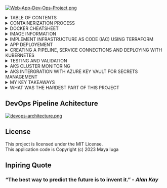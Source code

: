 [![Web-App-Dev-Ops-Project.png](https://i.postimg.cc/5yxKRr0R/Web-App-Dev-Ops-Project.png)](https://postimg.cc/G85jBqvF)


 <details><summary>TABLE OF CONTENTS</summary>

 1. [Containeriztion Process](#CONTAINERIZATION-PROCESS)
 3. [Image Information](#IMAGE-INFORMATION)
 4. [Implement infrastructure as code (IAC) using Terraform](#IMPLEMENT-INFRASTRUCTURE-AS-CODE-(IAC)-USING-TERRAFORM)
 5. [App deployment](#APP-DEPLOYEMENT)
 6. [Creating a Pipeline, service connections and deploying with Kubernetes](#CREATING-A-PIPELIN,-SERVICE-CONNECTIONS-AND-DEPLOYING-WITH-KUBERNETES)
 7. [Testing and Validation](#TESTING-AND-VALIDATION)
 8. [AKS Cluster monitoring](#AKS-CLUSTER-MONITORING)
 9. [AKS Intergration with Azure key vault for secrets management](#AKS-INTERGRATION-WITH-AZURE-KEY-VAULT-FOR-SECRETS-MANAGEMENT)
 10. [My key takeaways](#MY-KEY-TAKEAWAYS)
 11. [What was the hardest part of this project](#WHAT-WAS-THE-HARDEST-PART-OF-THIS-PROJECT)</details>


<details><summary>CONTAINERIZATION PROCESS</summary>

   Before i explain the steps taken in this project to containerize the python application template provided by [AI CORE](https:www.theaicore.com) let me explain what containerization means in the context of DevOps, **Containerizing** a Python application means creating a Docker image that has everything needed to run it: source code, dependencies and configuration.

   The first step to containerize an application is to create a new text file, named ***D***ockerfile. Take note that the file name is capitalised, if this is not the case then VSCODE will not recognise this as a docker file. The Dockerfile is also a text file and all commands run in order of the script.

   For the application provided we need to carry out 6 commands for the application to run in html from a local host, these are;

- <details><summary>BASE IMAGE</summary>

   Start with a minimal base image Choose a base image that is lightweight and has the minimum number of layers needed to support your application or service. This will reduce the size of your final image and improve its performance. Use the smallest possible base image. The base image when selected from a template is known as ***The Parent Image***, Because this is a python application it is advised to use a ```Python``` base image. To define a base you simply type ```FROM``` (Notice how the entire word is ***CAPITALIZED***) then you type the base image you would like to use <br>
    Here is an example; <br>
   ```FROM python:3.8-slim```
   
   </details>
      
- <details><summary>WORKING DIRECTORY</summary>

   The working directory is defined by using the ***WORKDIR*** command, The WORKDIR instruction sets the working directory for any RUN, CMD, ENTRYPOINT, COPY and ADD instructions that follow it in the Dockerfile. If the WORKDIR doesn't exist, it will be created even if it's not used in any subsequent Dockerfile instruction. It is common practice to set the WORKDIR to ***/app***. If not specified, the default working directory is /. In practice, if you aren't building a Dockerfile from scratch (FROM scratch), the WORKDIR may likely be set by the base image you're using.
   Therefore, to avoid unintended operations in unknown directories, it's best practice to set your WORKDIR explicitly. <br>
   Here is an example; <br>
   ```WORKDIR /app```
   </details>
   
- <details><summary>COPYING THE APPLICATION FILES</summary>

   In order to copy the application files to make the container a stand alone application you need to use the ***COPY*** command, the correct syntax for this is 'COPY src-path destination-path', you will see an example later in this doc. In Docker, there are two ways to copy a file, namely, ***ADD*** and ***COPY***. Though there is a slight difference between them in regard to the scope of the functions, they more or less perform the same task. If you use the source path location as ***'.'*** then this will copy everything from the current directory your head is in. <br>
   Here is an example; <br>
   FROM ubuntu:latest
    ```
       COPY . /app
       WORKDIR /app
       RUN make /app
       CMD python /app/app.py```
   </details>

- <details><summary>INSTALL REQUIRED PACKAGES</summary>

  For the application to run as a self ***contained*** stand alone app you need to install the required packages, the can normally be found in the ***requirements.txt*** file, you can also install any dependencies you want by first using the **RUN** command followed by **pip install** and finally the dependancies or location of the dependancies, it is also optional to use a trusted host command which may look like; ***--trusted-host pypi.python.org***. The --trusted-host option marks a host as trusted. This helps when you try to reach the pypi servers from behind a firewall. Alternatively, you can add the trusted hosts to your pip.conf (macOS and Linux) or pip.ini (Windows) file, so you don't have to do it every time you need to install a package.
  Here is an example of intalling dependancies from a requirements file; <br>
  ```RUN pip install --trusted-host pypi.python.org - requirements``` <br>
  And here is an example of further dependencies and updates / upgrades; <br>

   ```
   RUN apt-get update && apt-get install -y \
       unixodbc unixodbc-dev odbcinst odbcinst1debian2 libpq-dev gcc && \
       apt-get install -y gnupg && \
       apt-get install -y wget && \
       wget -qO- https://packages.microsoft.com/keys/microsoft.asc | apt-key   add - && \
       wget -qO- https://packages.microsoft.com/config/debian/10/prod.list > /etc/apt/sources.list.d/mssql-release.list && \
       apt-get update && \
       ACCEPT_EULA=Y apt-get install -y msodbcsql18 && \
       apt-get purge -y --auto-remove wget && \  
       apt-get clean

      # Install pip and setuptools
      RUN pip install --upgrade pip setuptools
      # TODO: Step 4 - Install Python packages specified in requirements.txt
      # If trusted host throws an error, use this code;
      #COPY requirements.txt .
      #RUN python -m pip install -r requirements.txt
      RUN pip install --trusted-host pypi.python.org -r requirements.txt

   </details>

- <details><summary>PORT EXPOSURE</summary>

  To expose a port you use the command **EXPOSE** followed by the port you wish to call in your web browser to run the application, If you **EXPOSE** a port, the service in the container is not accessible from outside Docker, but from inside other Docker containers. So this is good for inter-container communication. If you **EXPOSE** and **-p** a port, the service in the container is accessible from anywhere, even outside Docker. The number of the port defines the port that will be listening and so you can view via a html webpage. <br>
  Here is an example; <br>
  ```EXPOSE 5000```

- <details><summary>DEFINING THE STARTUP COMMAND</summary>

   Before you can execute an app in a dockerfile you need to decide two things, **your entry point** and **your executable file**. Once you have these you can define using the ***CMD*** command followed by brakets (Box Brackets) **[ ]** and your entry point / executable file name within seperated by comma's. In this example my entry point is **python** and my executable file is **app.py** <br>
   Here is an example; <br>
   ```CMD ["python", "app.py"]```

  ****Here is an example of the complete docker file;**** <br>
  ```
   FROM python:3.8-slim

   WORKDIR /app

   COPY requirements.txt /app/requirements.txt

   RUN pip install -r /app/requirements.txt

   COPY . /app

   RUN apt-get update && apt-get install -y \
    unixodbc unixodbc-dev odbcinst odbcinst1debian2 libpq-dev gcc && \
    apt-get install -y gnupg && \
    apt-get install -y wget && \
    wget -qO- https://packages.microsoft.com/keys/microsoft.asc | apt-key add - && \
    wget -qO- https://packages.microsoft.com/config/debian/10/prod.list > /etc/apt/sources.list.d/mssql-release.list && \
    apt-get update && \
    ACCEPT_EULA=Y apt-get install -y msodbcsql18 && \
    apt-get purge -y --auto-remove wget && \  
    apt-get clean

    RUN pip install --upgrade pip setuptools

    COPY requirements.txt .
    RUN python -m pip install -r requirements.txt
    RUN pip install --trusted-host pypi.python.org -r requirements.txt
 
    EXPOSE 5000

    CMD ["python", "app.py"]
    ```
    </details>


- <details><summary>COMMAND TO BUILD THE DOCKER</summary>

  To build the docker in an IDE such as VS CODE you can use the command; <br>
  ****docker build -t 'specify tag name' .**** (Note the dot on the end to set the directory)
  <br> Here is an example for the dcokerfile example above; <br>
  Here is an example; <br>
  ![](https://i.postimg.cc/gLZ0cQtd/docker-build-cmd.png) <br>
  **Check it is built** <br>
  If you go to your **docker desktop app** you should see a succesful build like this; <br>
  [![docker-build.png](https://i.postimg.cc/KjtHJbcg/docker-build.png)](https://postimg.cc/GThKmZyc)<br>
  </details>

- <details><summary>RUNNING A DOCKER</summary>

  To run a docker you need to use the command **docker** followed by **run**, **-p** and then define the **port** and **name of the image** like this;  docker run -p 5000:5000 'name of the image' <br>
  Here is an example; <br>
  ![](https://i.postimg.cc/vDJB28Dm/docker-run.png) <br>
  From here you will be able to type the address of the container in your web browser to open and interact with your application; <br>
  Putting the address in the browser; <br>
  ```docker build -t webapp . ```
 <br>
 
  **And here is the app you have just containerized** <br>
  
  [![the-app.png](https://i.postimg.cc/Nf3PZ522/the-app.png)](https://postimg.cc/hf0rd4rK)

  </details>

</details>

<details><summary>DOCKER CHEATSHEET</summary>

 - #### Images

Docker images are a lightweight, standalone, executable package of software that includes everything needed to run an application: code, runtime, system tools, system libraries and settings.

Here are some image commands:

- Build an image from a Dockerfile: `docker build -t image_name`
- Build an image from a Dockerfile without the cache: `docker build -t image_name . --no-cache`
- List local images: `docker images`
- Delete an image: `docker rmi image_name`
- Remove all unused images: `docker image prune`

#### Containers

A container is a runtime instance of a docker image. A container will always run the same, regardless of the infrastructure. Containers isolate software from its environment and ensure that it works uniformly despite differences for instance between development and staging.

Here are some container commands:

- Create and run a container from an image, with a custom name: `docker run --name <container_name> <image_name>`
- Run a container with and publish a container’s port(s) to the host: `docker run -p <host_port>:<container_port> <image_name>`
- Run a container in the background: `docker run -d <image_name>`
- Start or stop an existing container: `docker start|stop <container_name>` (or `<container-id>`)
- Remove a stopped container: `docker rm <container_name>`
- Open a shell inside a running container: `docker exec -it <container_name> sh`
- Fetch and follow the logs of a container: `docker logs -f <container_name>`
- Inspect a running container: `docker inspect <container_name>` (or `<container_id>`)
- List currently running containers: `docker ps`
- List all docker containers (running and stopped): `docker ps --all`
- View resource usage stats: `docker container stats`

#### Docker Hub

Docker Hub is a service provided by Docker for finding and sharing container images with your team. Learn more and find images at [Docker Hub](https://www.markdownguide.org/basic-syntax/).

Here are some Docker Hub commands:

- Login into Docker: `docker login -u <username>`
- Publish an image to Docker Hub: `docker push <username>/<image_name>`
- Search Hub for an image: `docker search <image_name>`
- Pull an image from a Docker Hub: `docker pull <image_name>`
</details></details>

<details><summary>IMAGE INFORMATION</summary>

#### Image directory
The image directory has been defined as `/app`.

#### Image dependencies
The image dependencies can be found in `requirements.txt`.

#### Image port
The image port has been defined as `5000`.

#### Executable files
The executable files can be found in `app.py`.

#### App name
The app name has been defined as `webapp`.

#### Image name on docker desktop
The image name on docker desktop is `focused_banzai`.

#### Image ID
The image ID is `804635f6346255ebeda7e631111b75c742a37e2d8ed2a2372a61d21920b35492`.

#### Image URL
The image is running on web browser `http://172.17.0.2:5000`.

#### Image details
[![image-details.png](https://i.postimg.cc/Vv29dGxs/image-details.png)](https://postimg.cc/vxLxKz8C)

#### Cleaning up the code before a push
#### Cleanup
- Remove Containers: Use the `docker ps -a` command to list all containers, including stopped ones. Remove any unnecessary containers with `docker rm container-id` to free up resources.
- Remove Images: List all images using `docker images -a` and remove any unneeded images with `docker rmi image-id` to reclaim disk space.
</details>


<details><summary>IMPLEMENT INFRASTRUCTURE AS CODE (IAC) USING TERRAFORM</summary>


 ***Initialising a Terraform project / module***

Assuming you have already installed Terraform on your machine and installed the Terraform extensions on your IDE (in this case i am continuing to use [VS Code](https://code.visualstudio.com/)), If you have not done this then please click [HERE](https://developer.hashicorp.com/terraform/tutorials/aws-get-started/install-cli) for a comprehensive guide from Hashicorp and click [HERE](https://learn.microsoft.com/en-us/azure/developer/terraform/configure-vs-code-extension-for-terraform?tabs=azure-cli) for the official guide to installing Terraform extensions on VS Code. <br>
<br>
Once you have everything installed you need to initialise a Terraform module, this can be very confusing as the best way to get started is to created a Terraform file in your project. The problem is, how do you created a Terraform file? This is reated the same way you create any file, the imprtant part that defines this as a Terraform file is the extension and is simply a dot followed by tf (.tf). The first thing you will notice is a small Terraform logo next to the newly created file and Terraform enabled on the bottom of vs as your language. <br>
<br>
The Terraform workflow consists of three main steps after creating a new Terraform file or importing a Terraform configuration file, these are; <br>
1. **Initialize** - prepares your workspace so Terraform can apply your configuration.
2. **Plan** - allows you to preview the changes Terraform will make before you apply them.
3. **Apply** - makes the changes defined by your plan to create, update, or destroy resources. <br>
<br>


Lets take a look at these individually and how to create / configure them;

**Initialize** <br>
A Terraform project should be organized into two Terraform modules: one for provisioning the necessary Azure Networking Services for an AKS cluster and one for provisioning the Kubernetes cluster itself. In this case i am using: networking-module and aks-cluster-module. These were created as folders within the Terraform main folder which i have named aks-terraform. <br>

Here is an example of the inital file structure <br>
[![terraform-file-structure.png](https://i.postimg.cc/tTkpq8VP/terraform-file-structure.png)](https://postimg.cc/0MzLZWn2) <br>

Inside the networking module directory i created a variables.tf file. In this file, i defined the input variables for the module. These variables are such an important component of a Terraform project, this is because they allow you to configure and customize networking services based on specific needs and requirements.<br>

Within the variables file i have created <br>

* A resource_group_name variable that will represent the name of the Azure Resource Group where the networking resources will be deployed in. The variable is a type "string" and has a default value. 
* A location variable that specifies the Azure region where the networking resources will be deployed to. The variable is a type "string" and has a default value.
* And a vnet_address_space variable that specifies the address space for the Virtual Network (VNet) that i will create later in the main configuration file of this module. The variable is a type list(string) and has a default value. <br>

Example <br>
 [![variables-example.png](https://i.postimg.cc/85xcQ28H/variables-example.png)](https://postimg.cc/N97BRPj9)
<br>
<br>


I then Created a main.tf configuration file within the networking-module folder, defined the essential networking resources for an AKS cluster. This includes creating an Azure Resource Group, a VNet, two subnets (for the control plane and worker nodes) and a Network Security Group (NSG). I named these resources as follows:

* Azure Resource Group: Name this resource by referencing the resource_group_name variable created earlier
* Virtual Network (VNet): aks-vnet
Control Plane Subnet: control-plane-subnet
* Worker Node Subnet: worker-node-subnet
* Network Security Group (NSG): aks-nsg

Within the NSG, i defined two inbound rules: 
* one to allow traffic to the kube-apiserver (named kube-apiserver-rule)
* two to allow inbound SSH traffic (named ssh-rule). Both rules should only allow inbound traffic from your public IP address.


It is imperetive to configure these resources and rules correctly as they are essential for the successful provisioning of the AKS cluster and ensuring its security. <br>
Example <br>
 [![main-1.png](https://i.postimg.cc/DyDhsRkL/main-1.png)](https://postimg.cc/JGbSC6hz) <br>
<br>
<br>
Inside the networking module i created an outputs.tf configuration file, this is where i will define the output variables of the module. Output variables enable you to access and utilize information from the networking module. Specifically these variables will be used to provision the networking services used by the AKS cluster later on, when i provision the cluster module.


I then defined the following output variables:

* A vnet_id variable that will store the ID of the previously created VNet. This will be used within the cluster module to connect the cluster to the defined VNet.
* A control_plane_subnet_id variable that will hold the ID of the control plane subnet within the VNet. This will be used to specify the subnet where the control plane components of the AKS cluster will be deployed to.
* A worker_node_subnet_id variable that will store the ID of the worker node subnet within the VNet. This will be used to specify the subnet where the worker nodes of the AKS cluster will be deployed to.
* A networking_resource_group_name variable that will provide the name of the Azure Resource Group where the networking resources were provisioned in. This will be used to ensure the cluster module resources are provisioned within the same resource group.
* A aks_nsg_id variable that will store the ID of the Network Security Group (NSG). This will be used to associate the NSG with the AKS cluster for security rule enforcement and traffic filtering. <br>
Example <br> [![first-outputs.png](https://i.postimg.cc/zD7XLdGF/first-outputs.png)](https://postimg.cc/4nKTqQtY)
<br>
<br>
Now i was ready to initialize the terraform, to do this i opened the terminal and input; <br>
<br>
"terraform init" <br>
<br>
<br>
If done properly you will get he message "Initializing the backend...

'Initializing provider plugins... <br>
--Finding latest version of hashicorp/azurerm... <br>
--Installing hashicorp/azurerm v3.85.0... <br>
--Installed hashicorp/azurerm v3.85.0 (signed by HashiCorp) <br>

Terraform has created a lock file .terraform.lock.hcl to record the provider
selections it made above. Include this file in your version control repository
so that Terraform can guarantee to make the same selections by default when
you run "terraform init" in the future.

Terraform has been successfully initialized!

You may now begin working with Terraform. Try running "terraform plan" to see
any changes that are required for your infrastructure. All Terraform commands
should now work.

If you ever set or change modules or backend configuration for Terraform,
rerun this command to reinitialize your working directory. If you forget, other
commands will detect it and remind you to do so if necessary.' <br>
Example <br> [![init.png](https://i.postimg.cc/PxyySQBT/init.png)](https://postimg.cc/1ngDtwmj) <br>
<br>
<br>


Inside the cluster module directory i created a variables.tf configuration file. In this file i defined the input variables for this module. These will allow me to customize various aspects of the AKS cluster.


I defined the following input variables:

* A aks_cluster_name variable that represents the name of the AKS cluster you wish to create
* A cluster_location variable that specifies the Azure region where the AKS cluster will be deployed to
* A dns_prefix variable that defines the DNS prefix of cluster
* A kubernetes_version variable that specifies which Kubernetes version the cluster will use
* A service_principal_client_id variable that provides the Client ID for the service principal associated with the cluster
* A service_principal_secret variable that supplies the Client Secret for the service principal



I also added the output variables from the networking module as input variables for this module:

* The resource_group_name variable
* The vnet_id variable
* The control_plane_subnet_id variable
T* he worker_node_subnet_id variable


Including these variables was really important since the networking module plays an important role in establishing the networking resources for the AKS cluster. When configuring the cluster, it is necessary to define the specific networking resources that the cluster will utilize.
<br>
Example: <br>

[![nsg-example.png](https://i.postimg.cc/h4fst6Gx/nsg-example.png)](https://postimg.cc/dDcrWWrt)
<br>
<br>
Within the cluster module's main.tf configuration file, i defined the necessary Azure resources for provisioning an AKS cluster. This includes creating the AKS cluster, specifying the node pool and the service principal. I used the input variables defined previously to specify the necessary arguments. <br>
Example: <br>
[![validate-cluster.png](https://i.postimg.cc/brB7xSMp/validate-cluster.png)](https://postimg.cc/8fLXDcN0)
<br>
<br>
I then defined the cluster module output variables, i did this inside the cluster module by creating an outputs.tf configuration file, where i defined the output variables of this module. These will capture essential information about the provisioned AKS cluster.


I defined the following output variables:

* A aks_cluster_name variable that will store the name of the provisioned cluster
* A aks_cluster_id variable that will store the ID of the cluster
* A aks_kubeconfig variable that will capture the Kubernetes configuration file of the cluster. <br>

This file is essential for interacting with and managing the AKS cluster using kubectl. <br>
Example: <br>
[![cluster-outputs.png](https://i.postimg.cc/GpLJwSN4/cluster-outputs.png)](https://postimg.cc/SnPzcVm4)
<br>
<br>
I Initialized the cluster module to ensure it is ready to use within my main project. I Made sure i was in the correct directory (aks-cluster-module) using the cd command before running the initialization command (Terraform init). <br>
<br>
<br>

This is now the two main modules needed to create a resource group in Azure which can be monitored via trhe Azure portal at [portal.azure.com](https://portal.azure.com/), these will be;
* A virtual network
* 2 x Subnets
* A network security group
* A cluster <br>
<br> <br>

for these to be created we need to parse them in a main file within .\aks-terraform in a very similar way to calling functions in Python. <br>
Example of the code; <br>
[![main-calling-network.png](https://i.postimg.cc/dVGRGb7f/main-calling-network.png)](https://postimg.cc/75YTkQn1) <br>
[![main-calling-cluster.png](https://i.postimg.cc/W4nMH0w6/main-calling-cluster.png)](https://postimg.cc/bGZDGDMs)<br>
<br>
Within the code (specifically calling the cluster module) you will see variables defining client id and secrets which should be kept confidential by adding them to a gitignore file as shown below; <br>
[![main-calling-cluster-secrets.png](https://i.postimg.cc/s2yYmT7g/main-calling-cluster-secrets.png)](https://postimg.cc/SnTYN7gB) <br>
<br>
Main can now be initialized using the same command as you have been <br>
[![terraform-init.png](https://i.postimg.cc/X7vN9wZS/terraform-init.png)](https://postimg.cc/6TDNX4LY) <br>
[![terraform-initialized.png](https://i.postimg.cc/R0wvvdYf/terraform-initialized.png)](https://postimg.cc/8Fk2HRNP) <br>
<br>

**Plan and Apply**
-------

I was now ready to apply and build my resources within Azure using the terraform code i have created, this command is very similar to terrafrom init and it is good practice to use terraform validate and terraform plan first to preview your changes. If you use terraform plan with the -out agument then the output changes are guarenteed to be the same. <br>
*terraform validate example* <br>
```terraform validate```<br>
[![validate.png](https://i.postimg.cc/TYZ8hmgc/validate.png)](https://postimg.cc/ZCFsMWf9) <br>
*terraform plan command* <br>
```terraform plan```<br>
[![plan-command.png](https://i.postimg.cc/5NVbFHXB/plan-command.png)](https://postimg.cc/pyqgwLYr)<br>
*terraform plan change outputs* <br>
[![plan-outputs.png](https://i.postimg.cc/KjnbHbH3/plan-outputs.png)](https://postimg.cc/D4yRS9F7)<br>
*terraform apply command* <br>
```terraform apply```<br>
[![apply-command.png](https://i.postimg.cc/SQ8msLxQ/apply-command.png)](https://postimg.cc/9zW6g79s)<br>
*terraform apply outputs* (showing the creation of the resources) <br>
[![apply-outputs.png](https://i.postimg.cc/X7k3KV5T/apply-outputs.png)](https://postimg.cc/dL3zwc4B)<br>
<br>

**Access the AKS Cluster**
-------

From here you can go to Azure portal to see your brand new resources including your cluster nestled nicely into your resource group under the subscription you have been signed into during your work on vscode <br>
[![cluster-in-azure.png](https://i.postimg.cc/8CSPHRRy/cluster-in-azure.png)](https://postimg.cc/87ZSkrnW) <br>
You will still need to connect your vscode to the cluster via the terminal with the commands shown below; <br>
* (Ensure you in the right account) az account set --subscription 'your subscription id'
* (retrieve your credentials and connect) az aks get-credentials --resource-group 'your resource group' --name 'cluster name' <br>
```az account set --subscription <your subscription>```<br>
```az get credentials --resourse-group <your resource group> --name <cluster name>``` <br>
This is called being in the correct contect and merges a config file into the destination shown for future use when connecting the cluster to your pipeline. <br>
To make sure these deployments works and what exact deployements took place i like to use the deployments command <br>
* kubectl get deployments --all-namespace=true
and will list all cluster elements deployed as an output <br>
[![get-deployments.png](https://i.postimg.cc/ncVmKQKY/get-deployments.png)](https://postimg.cc/QVPVhCyH))</details>

<details><summary>APP DEPLOYEMENT</summary>

I started by creating a Kubernetes manifest file, named application-manifest.yaml. Inside this file i first defined the necessary Deployment resource, which will help deploy the containerized web application onto the Terraform-provisioned AKS cluster. The manifest included the following:

* Define a Deployment named flask-app-deployment that acts as a central reference for managing the containerized application
Specify that the application should concurrently run on two replicas within the AKS cluster, allowing for scalability and high availability
* Within the selector field, use the matchLabels section to define a label that uniquely identifies your application. For example, you could use the label app: flask-app. This label will allow Kubernetes to identify which pods the Deployment should manage.
* In the metadata section, define labels for the pod template. Reiterate the use of the label app: flask-app. This label is used to mark the pods created by the Deployment, establishing a clear connection between the pods and the application being managed.
* Configure the manifest to point to the specific container housing the application, which should be already hosted on Docker Hub. This ensures that the correct container image is utilized for deployment.
* Expose port 5000 for communication within the AKS cluster. This port servers as the gateway for accessing the application's user interface, as defined in the application code
* Implement the Rolling Updates deployment strategy, facilitating seamless application updates. Ensure that, during updates, a maximum of one pod deploys while one pod becomes temporarily unavailable, maintaining application availability. <br>
[![app-manifest-first-half.png](https://i.postimg.cc/CMPmNN9S/app-manifest-first-half.png)](https://postimg.cc/qgKsB8k5) <br>
[![app-manifest-location.png](https://i.postimg.cc/FF6Qrxqz/app-manifest-location.png)](https://postimg.cc/vD5KX5Gw) <br>
<br>
* The next taks was adding service to the yaml file so the app knows what port to operate on, this included Adding a Kubernetes Service manifest to the existing application-manifest.yaml to facilitate internal communication within the AKS cluster. Don't forget you can include multiple manifests in the same .yaml file using the --- operator in between distinct services configuration. This manifest should achieve the following key objectives:
* Define a service named flask-app-service to act as a reference for routing internal communication
Ensure that the selector matches the labels (app: flask-app) of the previously defined pods in the Deployment manifest. This alignment guarantees that the traffic is efficiently directed to the appropriate pods, maintaining seamless internal communication within the AKS cluster.
* Configure the service to use TCP protocol on port 80 for internal communication within the cluster. The targetPort should be set to 5000, which corresponds to the port exposed by your container.
* Set the service type to ClusterIP, designating it as an internal service within the AKS cluster
[![seperated-app-manifest-by.png](https://i.postimg.cc/8Pxw8C1Y/seperated-app-manifest-by.png)](https://postimg.cc/vcL5fbx7) <br>
Here is the complete file <br>
[![app-manifest-yaml.png](https://i.postimg.cc/P5ssZ5dk/app-manifest-yaml.png)](https://postimg.cc/CzNQpYZv)
[![app-manifest-location.png](https://i.postimg.cc/FF6Qrxqz/app-manifest-location.png)](https://postimg.cc/vD5KX5Gw) <br>
<br>

We were speaking about the current context earlier and now is the time to make sure you are in this, you can simply use or switch to the context of your choice using the command in powershell or using the panel on the left with the web image to see which context you are already in. All three are shown below; <br>

'Use' can' be done by running the command kubectl config use-context 'context-name' where context-name is the name of the context you want to use

<br>
Switch context <br>

```az account set --subscription <your subscription>```<br>
```kubectl config use-context <your cluster name>``` <br>
<br>
Using kubernetes extension <br>

[![context-left-panel.png](https://i.postimg.cc/25ffxHYy/context-left-panel.png)](https://postimg.cc/CRJthszp) <br>
<br>

Once you have set the correct context, you can proceed with the deployment of the Kubernetes manifests. You can apply the manifest by running the command kubectl apply -f 'manifest-file' where 'manifest-file' is the name of the file containing the Kubernetes manifest. You can monitor the deployment process by running the command kubectl get pods and kubectl get services. This will give you the status and details of the deployed pods and services. If you want to check the logs of a specific pod, you can run the command kubectl logs 'pod-name'. <br>
<br>
Webapp Deployment command; <br>

```kubectl apply -f application-manifest.yaml```


You can efficiently assess the deployment by performing port forwarding to a local machine. Here are the steps to follow:

* Start by verifying the status and details of your pods and services within the AKS cluster. Ensure that the pods are running, and the services are correctly exposed within the cluster.
* Once you've confirmed the health of your pods and services, initiate port forwarding using the kubectl port-forward 'pod-name' 5000:5000 command. Replace 'pod-name' with the actual name of the pod you want to connect to. This command establishes a secure channel to your application, allowing you to interact with it locally.
* With port forwarding in place, your web application hosted within the AKS cluster can be accessed locally at http://127.0.0.1:5000
* Visit this local address and thoroughly test the functionality of your web application. Pay particular attention to the orders table, ensuring that it is displayed correctly and that you can successfully use the Add Order functionality. <br> <br>

Get pods command; <br>
```kubectl get pods``` <br>
<br>

Get services command; <br>
```kubectl get services``` <br>
<br>

Port forwarding command; <br>
```kubectl port-forward <your application name>```<br>
<br>

The web app will now be spinning up and you can access it by typing http://127.0.0.1:5000 into the web browser which will take you to the odering page; <br>

[![order-management-app.png](https://i.postimg.cc/prp7LXd7/order-management-app.png)](https://postimg.cc/5QWpPJLq) <br>
<br>

When you interact with the app you will see new lines appear on the log; <br>

[![interacting-with-app.png](https://i.postimg.cc/1XhH75s1/interacting-with-app.png)](https://postimg.cc/r0jxKTDf) <br>
<br>

Follow the form after clicking on new order to ensure it works and see if the order was placed; <br>

[![new-order.png](https://i.postimg.cc/gJcQ1KbG/new-order.png)](https://postimg.cc/KKV0MBYW)
Success.
</details>

<details><summary>CREATING A PIPELINE, SERVICE CONNECTIONS AND DEPLOYING WITH KUBERNETES</summary>


**Creating a pipeline** <br>
This involves creating a new project within your AzureDevOps account. This serves as a foundation for your CI/CD pipeline setup. I logged into my Azure DevOps with the same organisation and email as my Azure account which was created when i was invited to the organisation at the beginning of this project; <br>
<br>
[![azure-devops.png](https://i.postimg.cc/9fDw17Ry/azure-devops.png)](https://postimg.cc/B8GvntCv) <br>
<br>

The next step was to begin the process of creating an Azure DevOps Pipeline. The first essential step involves configuring the source repository for the pipeline. i chose GitHub as the source control system where my application code is hosted, ensuring i selected the repository i've been working on so far.


As an initial configuration, i created the pipeline using a Starter Pipeline template, which will serve as the foundation for further customization in upcoming tasks. <br> [![pipeline-git.png](https://i.postimg.cc/pTs8Phcd/pipeline-git.png)](https://postimg.cc/dkTDB1YM)
 <br>

 **Service Connections** <br>
I then set up a service connection between Azure DevOps and the Docker Hub account where the application image is stored the steps were;

* Begin by creating a personal access token on Docker Hub
* Configure an Azure DevOps service connection to utilize this token
* Verify that the connection has been successfully established <br> <br>
[![new-service-connection.png](https://i.postimg.cc/L40f7PZC/new-service-connection.png)](https://postimg.cc/s17vGvm7) <br> <br>
[![service-connection-list.png](https://i.postimg.cc/TYLmXPVR/service-connection-list.png)](https://postimg.cc/TpxhVfNS) <br> <br>

**Build and run the docker** <br>
Now i had modify the configuration of my pipeline to enable it to build and push a Docker image to Docker Hub. These were the steps i learned:

* Add the Docker task with the buildandPush command to your pipeline. Use the same Docker image name as previously when you were pushing to Docker Hub from your local development environment.
* Set up the pipeline to automatically run each time there is a push to the main branch of the application repository. <br>
[![build-and-push-docker-code.png](https://i.postimg.cc/L4Cw7n8x/build-and-push-docker-code.png)](https://postimg.cc/WtZ5qprZ) <br>

It was now time to run the CI/CD pipeline and then test the newly created Docker image. I discovered there is multiple ways to do this. One in the Azure Devops by simply pressing the **RUN** button and one in the terminal by using the run command **az pipelines run --name stue2607.Web-App-DevOps-Project** both gave the same result. <br> <br>
[![terminal-run-command.png](https://i.postimg.cc/5y0GyMn5/terminal-run-command.png)](https://postimg.cc/zbsp24m3) <br> <br>
[![run-button.png](https://i.postimg.cc/Gh4V1dBd/run-button.png)](https://postimg.cc/mtG8YxN5) <br> <br>
This worked exactly as described when i watched the tutorial. <br>
[![pipeline-starter-success.png](https://i.postimg.cc/sgQ3N9mf/pipeline-starter-success.png)](https://postimg.cc/87G8Fvxx) <br> <br>

**Deployment** <br>
To be able to deploy our app via the pipeline we have to add a service connection between the pipeline and the pipeline, in the project the wording was *'Create and configure an AKS service connection within Azure DevOps. This service connection will help establish a secure link between the CI/CD pipeline and the AKS cluster, enabling seamless deployments and effective management.'* This was completed in a very similar manner to the service connection with the docker except using the Kubernetes template. <br>
[![service_connection_cluster.png](https://i.postimg.cc/3NfHLdDD/service_connection_cluster.png)](https://postimg.cc/Cn8t5M7F) <br> <br>

The next task was to Modify the configuration of the CI/CD pipeline to incorporate the Deploy to Kubernetes task with the deploy kubectl command.

I used the Azure DevOps inbuilt commands to create this and the template was very easy to follow, it produced this code within the yaml which made absolute sense; <br>
[![kubectl-in-yaml-pipeline.png](https://i.postimg.cc/sfYCNVZ8/kubectl-in-yaml-pipeline.png)](https://postimg.cc/MXpLcJ5b) <br> <br>

I had to rerun the pipeline in Azuredevops for this to take effect if i wanted to call the app and test it.
</details>

<details><summary>TESTING AND VALIDATION</summary>

After configuring the CI/CD pipeline, which includes both the build and release components, i began by monitoring the status of pods within the cluster to confirm they have been created correctly. <br>
[![get-pods.png](https://i.postimg.cc/zBSzkzjn/get-pods.png)](https://postimg.cc/gXjbzP1J) <br>

To access my application running on AKS securely, i had to initiate port forwarding using kubectl. therefore validating the effectiveness of the CI/CD pipeline in application deployment using the pod name. <br>
[![port_forwarding.png](https://i.postimg.cc/bJTPt6yg/port_forwarding.png)](https://postimg.cc/JDGSw5BH) <br> This depolyed the app and the output in the terminal to evidence this could be seen; <br>
[![web_app_deployment.png](https://i.postimg.cc/qRdBnh8J/web_app_deployment.png)](https://postimg.cc/SXDpbKT3) <br>
After using the local address with port 5000 in the web browser it returned the application; <br>
[![app-after-docker-push.png](https://i.postimg.cc/hvzCBj5m/app-after-docker-push.png)](https://postimg.cc/WqVmm2jp) <br>
As i interacted with it the outputs in the terminal could be seen to show a working connection; <br>
[![interacting-with-app.png](https://i.postimg.cc/nV2VjLMx/interacting-with-app.png)](https://postimg.cc/CdZp9Sjr) <br>
I placed an order to confirm it works and it went great.
</details>

<details><summary>AKS CLUSTER MONITORING</summary>

**Enable insights for AKS** <br>
To enable insights on my Azure AKS cluster, i needed to use Azure Monitor, which is a service that collects and analyzes various data from my cluster, such as metrics, logs, and alerts. I can also use Azure Monitor to monitor the performance, health, and availability of my cluster and its components.

There are different ways to enable Azure Monitor for my AKS cluster, depending on your preferences and requirements. Here are two of the options i learned about; <br>

* Using the Azure portal, You could enable Azure Monitor for my AKS cluster in the Azure portal by selecting the Monitoring section under your cluster settings and choosing the features you want to enable.
* Using the Azure CLI: I could use the az aks command to enable Azure Monitor for my AKS cluster by specifying the options i want to enable, for example -enable-addons.

I tried the Azure CLI first as i was more comfortable with after a lot of exploring with Azure portal, Prior to this i spent only 3 hours exploring and enabling various features to enhance my experience. I was a little nervous in case i had enabled a feature that was going to conflict with this. I used the following command;<br> ```az aks enable addons --resource-group networking-resource-group --name aks-cluster --addons monitoring``` <br>
 <br> Only to find during my exploration i had already enabled this. Phew what a relief. <br> <br>

**Create metrics explorer charts** <br>

The next tasks were to Create, configure and save the following charts in Metrics Explorer:

* Average Node CPU Usage: This chart allows you to track the CPU usage of your AKS cluster's nodes. Monitoring CPU usage helps ensure efficient resource allocation and detect potential performance issues.
* Average Pod Count: This chart displays the average number of pods running in your AKS cluster. It's a key metric for evaluating the cluster's capacity and workload distribution.
* Used Disk Percentage: Monitoring disk usage is critical to prevent storage-related issues. This chart helps you track how much disk space is being utilized.
* Bytes Read and Written per Second: Monitoring data I/O is crucial for identifying potential performance bottlenecks. This chart provides insights into data transfer rates. <br>

I completed this using query templates found in;
* monitor > logs 
from the home screen in Azure Portal; <br>

[![creating-log-queries.png](https://i.postimg.cc/05XR1Kbz/creating-log-queries.png)](https://postimg.cc/JtXdbn38) <br>

The query forms were really easy to follow. <br> <br>

I created all the above and pinned them to the dashboard as i noticed this was an option so i could edit at a later stage. <br>

[![insights-running.png](https://i.postimg.cc/1XtkNsYR/insights-running.png)](https://postimg.cc/2bscsRDg) <br> <br> 

I accessed to ensure these had pulled through and they looked great <br> <br>
There were now 5 more tasks within the monitoring chapter of the project to complete; <br>
Configure Log Analytics to execute and save the following logs:

* Average Node CPU Usage Percentage per Minute: This configuration captures data on node-level usage at a granular level, with logs recorded per minute
* Average Node Memory Usage Percentage per Minute: Similar to CPU usage, tracking memory usage at node level allows you to detect memory-related performance concerns and efficiently allocate resources
* Pods Counts with Phase: This log configuration provides information on the count of pods with different phases, such as Pending, Running, or Terminating. It offers insights into pod lifecycle management and helps ensure the cluster's workload is appropriately distributed.
* Find Warning Value in Container Logs: By configuring Log Analytics to search for warning values in container logs, you proactively detect issues or errors within your containers, allowing for prompt troubleshooting and issues resolution
* Monitoring Kubernetes Events: Monitoring Kubernetes events, such as pod scheduling, scaling activities, and errors, is essential for tracking the overall health and stability of the cluster <br> <br> 
These were fairly basic like the task before after watching some YouTube videos about this subject; <br>
[![memory-working.png](https://i.postimg.cc/0Qt3vh5T/memory-working.png)](https://postimg.cc/PpwKz3wy) <br>
[![monitor-metrics.png](https://i.postimg.cc/RV2kNr19/monitor-metrics.png)](https://postimg.cc/F7gWBBnn) <br>
[![insights-running.png](https://i.postimg.cc/1XtkNsYR/insights-running.png)](https://postimg.cc/2bscsRDg) <br> <br>
The next task in this chapter was to set up an alert rule to trigger an alarm when the used disk percentage in the AKS cluster exceeds 90%, i completed this by carrying out the following steps; <br>
* Click on All services. 
* Select Alert.
* Click on Create & select alert rule.
* In Alert rule page, click on select resource. Then, select the resource type needed.
* On the Condition tab, select the Signal name field and 
Set the condition as Greater than and the threshold as 90%. Choose the evaluation frequency and severity as per your preference.
* Click on Create alert rule. <br> <br>
Adjust the alert rules for CPU usage and memory working set percentage to trigger when they exceed 80%. CPU and memory are critical resources in your AKS cluster. When they are heavily utilized, it can lead to decreased application performance. By setting alert rules to trigger at 80%, you ensure that you are notified when these resources are approaching critical levels. <br> <br>

[![alerts-in-logs.png](https://i.postimg.cc/tgj8NhmM/alerts-in-logs.png)](https://postimg.cc/0zVt8JvY) <br>
[![cpu-usage-set-to-80.png](https://i.postimg.cc/GtHfmzHH/cpu-usage-set-to-80.png)](https://postimg.cc/q6HwmscT) <br>
[![used_disk_percentage_alert.png](https://i.postimg.cc/4xtrc8wc/used_disk_percentage_alert.png)](https://postimg.cc/nXFRbGyV) <br> <br>
Time to tidy up the dashboard and see what it looks like, This is easily found in dashboard from the home screen and is all drag and drop to move and resize. <br>
[![dashboard-working.png](https://i.postimg.cc/PrLGXfw2/dashboard-working.png)](https://postimg.cc/rKLZgkgr)
</details>

<details><summary>AKS INTERGRATION WITH AZURE KEY VAULT FOR SECRETS MANAGEMENT</summary>

**Create an Azure key vault** <br>

I began the process of securing your application code, by creating an Azure Key Vault, where i will securely store the sensitive information.

The steps i followed after reviewing this process were; <br>
* From the Azure portal menu, or from the Home page, select Create a resource.
* In the Search box, enter Key Vault. From the results list, choose Key Vault. <br>
[![key-vault.png](https://i.postimg.cc/Ls3wCnc6/key-vault.png)](https://postimg.cc/GB9X9h3Z)
* On the Key Vault section, choose Create.
* On the Create key vault section, provide the following information:
1. Name: A unique name for your key vault.
2. Subscription: Choose a subscription.
3. Resource Group: Choose an existing resource group or create a new one.
4. Location: Choose a location for your key vault.
5. ricing Tier: Choose a standard or premium tier.
* Select Review + Create and then Create. <br>
This creates a vault to store keys and passwords; <br>
[![key-vault-creation.png](https://i.postimg.cc/dVMfJ2vV/key-vault-creation.png)](https://postimg.cc/kBcsctB0) <br> <br>

**Assign key vault administrator role** <br>

Assign the Key Vault Administrator role to your Microsoft Entra ID user to grant yourself the necessary permissions for managing secrets within the Key Vault by following these steps; <br>

When inside the key vault i have just created; <br>
* Under Settings, select Access control (IAM).
* Choose Add role assignment.
* In the Add role assignment pane, choose the Key Vault Administrator role and choose Next.
* Choose your Microsoft Entra ID user as the assignee and choose Next.
* Review the role assignment and choose Save. <br>
[![key-vault-admin.png](https://i.postimg.cc/Zn2MB3dj/key-vault-admin.png)](https://postimg.cc/4Hv5jYwh) <br> <br>

**Create secrets in key vault** <br>
Create four secrets in the Key Vault to secure the credentials used within the application to connect to the backend database. These secrets include the server name, server username, server password, and the database name. Ensure that the values of these secrets are set to the hardcoded values from the application code. This can be done on Azure portal and within your vault by clicking on **secrets** and then Next, you need to add the secrets to the Key Vault using the Generate/Import option in the Secrets menu. You can specify the name and value of each secret; <br>
[![4-secrets.png](https://i.postimg.cc/02K3gtT4/4-secrets.png)](https://postimg.cc/N5Ybmxf8) <br><br>
**Enable managed identity for AKS** <br>
I watched the azure tutorial about this as i have never experienced this and learned that to enable managed identity for the AKS cluster, you need to use the Azure CLI command az aks create with the --enable-managed-identity. You can also specify a user-assigned managed identity with the --assign-identity.
For example, the following command creates a new AKS cluster with a managed identity and assigns it to a subnet and a kubelet identity <br>
*az aks create \
  --resource-group myResourceGroup \
  --name myManagedCluster \
  --network-plugin azure \
  --vnet-subnet-id subnet-id \
  --dns-service-ip 10.2.0.16 \
  --service-cidr 10.0.0.0/16 \
  --enable-managed-identity \
  --assign-identity identity-resource-id \
  --assign-kubelet-identity kubelet-identity-resource-id*<br>
  After doing this, you need to grant the managed identity access to the Key Vault resource. You can do this by adding the managed identity to an access policy in the Key Vault portal2. Alternatively, you can use the Azure CLI command az keyvault set-policy with the --object-id, This looks like; <br>
  *az keyvault set-policy \
  --name myKeyVault \
  --object-id <managed-identity-resource-id> \
  --secret-permissions get list* <br> <br>
  **Assign the permissions to managed identity** <br>
  Grant the managed identity access to your Azure Key Vault using the az keyvault set-policy command with the --secret-permissions and --key-permissions parameters which can look like this *az keyvault set-policy --name KEYVAULT_NAME --object-id USER_ASSIGNED_CLIENT_ID \
  --secret-permissions --key-permissions* and then you need to Configure your AKS cluster to use the user-assigned managed identity as the identity provider for the Secrets using commands like *az aks update --name CLUSTER_NAME --resource-group RESOURCE_GROUP \
  --enable-pod-identity --enable-addons azure-keyvault-secrets-provider \
  --pod-identity-identity-resource-group $RESOURCE_GROUP \
  --pod-identity-identity-name*, it took a bit of playing around to get this right after watching a YouTube video but once it felt like a success i checked the Azure portal to ensure this worked; <br>
  [![R7W5XOZ.png](https://i.postimg.cc/5tpWtCBR/R7W5XOZ.png)](https://postimg.cc/XZZzHXDf)<br> This can also be done in Azure portal under managed identities depending on your preferences. <br> <br>

  **Update the application code** <br>
  Integrating the Azure Identity and Azure Key Vault libraries into the Python application code to facilitate communication with Azure Key Vault, modifying the code to use managed identity credentials, ensuring secure retrieval of database connection details from the Key Vault was a new learning but very logical and relying on declaring the variables correctly when you call the application via the pipeline, the variables are shown below; <br>
  [![RMFHDNB.png](https://i.postimg.cc/TYPL2VnZ/RMFHDNB.png)](https://postimg.cc/Lhr6NZCT) <br>
  Updating the requirements was essential also to ensure the inclusion of the libraries; <br>
  [![RZZIMJ9.png](https://i.postimg.cc/Df64Kj4r/RZZIMJ9.png)](https://postimg.cc/jCWSHhX2) <br> At this stage testing the app was crucial before pushing / updating the docker image to avoid down time if the app failed; <br>
  [![RVHBFLH.png](https://i.postimg.cc/W3MW3Lcb/RVHBFLH.png)](https://postimg.cc/jwSQg1jG) As this was working fine i pushed the update to docker and carried out a rerun to rebuild the pipeline and checked the last deployment; <br>
  [![R5EPT44.png](https://i.postimg.cc/vZg4fGqh/R5EPT44.png)](https://postimg.cc/PCHfknkv) <br> <br>

  **End-to-end testing in AKS** <br>

I port forwarded the app to test it; <br>
[![final-working.png](https://i.postimg.cc/NfdSQK6s/final-working.png)](https://postimg.cc/56Fn3NKT) <br>

To show the status of a pod in kubectl, you can use the kubectl get pod command with the pod name as an argument. I used:

kubectl get pod flask-app-deployment-7d4b7484d5-d67zk

This displayed the pod name, its ready state, its status, how many restarts it has, and its age. <br>
[![final-pod-status.png](https://i.postimg.cc/wMHZjJ4v/final-pod-status.png)](https://postimg.cc/dkH4W7YP)
<br>
To show more details about the pod, such as its container status, node name, IP address, and events, you can use the kubectl describe pod command with the pod name as an argument. I used:

kubectl describe pod flask-app-deployment-7d4b7484d5-d67zk

This outputs a lot of information about the pod, which can be useful for troubleshooting or monitoring. <br>
[![final-pod-description.png](https://i.postimg.cc/nh5WQNSN/final-pod-description.png)](https://postimg.cc/G4FKWgCj) <br> 

I tehn opened it up in a browser and navigated the different pages;<br>
[![This-works-great.png](https://i.postimg.cc/85gnZMSH/This-works-great.png)](https://postimg.cc/Z9jcR90B) <br>

I processed a new order; <br>
[![final-test.png](https://i.postimg.cc/YCjV0tR1/final-test.png)](https://postimg.cc/QFGSnGRt) <br> 

And finally i went to Azure to take a look at the monitoring dashboard to ensure it was all ok; <br>
[![final-working-dashboard.png](https://i.postimg.cc/6QvmVzDq/final-working-dashboard.png)](https://postimg.cc/QBjmhgNZ) <br>
[![all-open.png](https://i.postimg.cc/SscH4Vr3/all-open.png)](https://postimg.cc/r0FfC17N) <br>
<br>
I felt with all this testing and making sure the monitoring was working i was now satisfied. A job well done. <br>
[![Satisfied.png](https://i.postimg.cc/HxkDwFCm/Satisfied.png)](https://postimg.cc/Jyv2m6nY)
</details>

<details><summary>MY KEY TAKEAWAYS</summary>


At the start of this project i felt very overwhlemed and very unprepared due to my lack of knowledge in this field, as the project started and i completed task by task finding any learning material i could including Microsofts Azure guides, YouTube Videos, Stack overflow Q&A's and talking to others around me i soon got into a flow (No Pipeline pun intended) and my confidence grew.

At the end of of the project i felt my best way to descibe end-to-end pipelines in Azure using Docker with secrets are a way to automate the process of building, testing, and deploying containerized applications in a secure and scalable manner. Some of the key takeaways from learning this approach were:

Docker allows developers to package their applications and dependencies into lightweight and portable images that can run on any platform.
Azure provides various services and tools to support Docker-based workflows, such as Azure Container Registry, Azure DevOps, Azure Key Vault, and Azure Kubernetes Service.
Secrets are sensitive information that should not be exposed in the source code or the Docker image. Azure Key Vault helps to store and manage secrets in a centralized and encrypted way, and Azure DevOps allows to inject secrets into the pipeline using variable groups or tasks.
Some of the challenges of using end-to-end pipelines in Azure with Docker and secrets are: ensuring the security and compliance of the pipeline, managing the complexity and dependencies of the Docker images, and optimizing the performance and cost of the pipeline.
</details>

<details><summary>WHAT WAS THE HARDEST PART OF THIS PROJECT</summary>

The hardest part of this project and my biggest set back was quite possibly trying to get Azure Devops to run the pipeline, the biggest issue i faced is for some reason my organisation with Azure portal and Azure devops kept defaulting to my personal account originally created befor the project began in the tutorial phase of the course. Because of this i kept getting a either an error for access to the organisation; <br>
[![RMZFYNT.png](https://i.postimg.cc/9Xy54KY9/RMZFYNT.png)](https://postimg.cc/xqjFhs7j) <br>
Or an error upon running the pipeline which explained that i did not have permission to build and run parralel pipelines. I resolved the parralemum issue by requesting a free parralel ticket from Microsoft which i am still not sure was the answer as i managed to rectify the organisation issue at the same time. Whether these were hand in hand is likely and fixing one clearly fixed the other which suggested i had Azure portal configured in correctly. <br>

This is the end of my README for a project called Web-App-DevOps-Project being completed for the AICore DevOps course.
</details>

****DevOps Pipeline Achitecture****
-----
[![devops-architecture.png](https://i.postimg.cc/K8Gxm00d/devops-architecture.png)](https://postimg.cc/RNDjRL5R)

## License

This project is licensed under the MIT License.<br>
This application code is Copyright (c) 2023 Maya Iuga

## Inpiring Quote

### “The best way to predict the future is to invent it.” - *Alan Kay*
